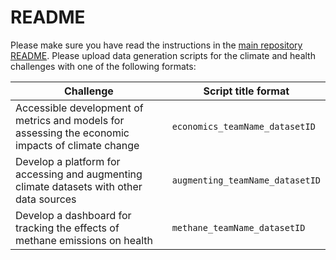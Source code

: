 # README

Please make sure you have read the instructions in the [main repository README](../README.md).
Please upload data generation scripts for the climate and health challenges with one of the following formats:

| Challenge | Script title format |
|-----------|---------------------|
| Accessible development of metrics and models for assessing the economic impacts of climate change | `economics_teamName_datasetID` |
| Develop a platform for accessing and augmenting climate datasets with other data sources | `augmenting_teamName_datasetID` |
| Develop a dashboard for tracking the effects of methane emissions on health | `methane_teamName_datasetID` |